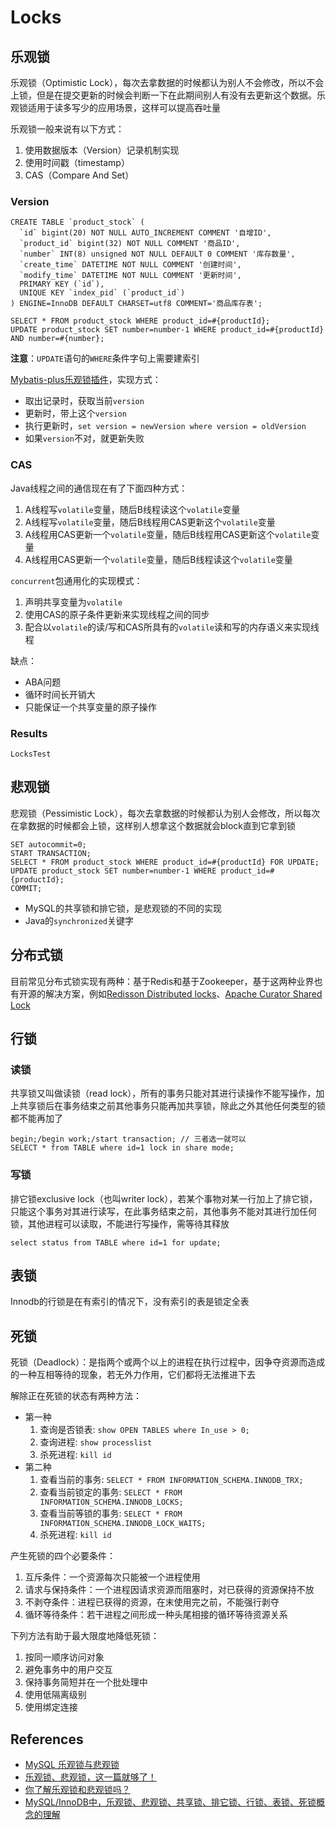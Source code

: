 # Locks

## 乐观锁
乐观锁（Optimistic Lock），每次去拿数据的时候都认为别人不会修改，所以不会上锁，但是在提交更新的时候会判断一下在此期间别人有没有去更新这个数据。乐观锁适用于读多写少的应用场景，这样可以提高吞吐量

乐观锁一般来说有以下方式：
1. 使用数据版本（Version）记录机制实现
2. 使用时间戳（timestamp）
3. CAS（Compare And Set）

### Version
```
CREATE TABLE `product_stock` (
  `id` bigint(20) NOT NULL AUTO_INCREMENT COMMENT '自增ID',
  `product_id` bigint(32) NOT NULL COMMENT '商品ID',
  `number` INT(8) unsigned NOT NULL DEFAULT 0 COMMENT '库存数量',
  `create_time` DATETIME NOT NULL COMMENT '创建时间',
  `modify_time` DATETIME NOT NULL COMMENT '更新时间',
  PRIMARY KEY (`id`),
  UNIQUE KEY `index_pid` (`product_id`)
) ENGINE=InnoDB DEFAULT CHARSET=utf8 COMMENT='商品库存表';
```
```
SELECT * FROM product_stock WHERE product_id=#{productId};
UPDATE product_stock SET number=number-1 WHERE product_id=#{productId} AND number=#{number};
```
**注意**：`UPDATE`语句的`WHERE`条件字句上需要建索引

[Mybatis-plus乐观锁插件](https://mp.baomidou.com/guide/optimistic-locker-plugin.html)，实现方式：
- 取出记录时，获取当前`version`
- 更新时，带上这个`version`
- 执行更新时，`set version = newVersion where version = oldVersion`
- 如果`version`不对，就更新失败

### CAS
Java线程之间的通信现在有了下面四种方式：
1. A线程写`volatile`变量，随后B线程读这个`volatile`变量
2. A线程写`volatile`变量，随后B线程用CAS更新这个`volatile`变量
3. A线程用CAS更新一个`volatile`变量，随后B线程用CAS更新这个`volatile`变量
4. A线程用CAS更新一个`volatile`变量，随后B线程读这个`volatile`变量

`concurrent`包通用化的实现模式：
1. 声明共享变量为`volatile`
2. 使用CAS的原子条件更新来实现线程之间的同步
3. 配合以`volatile`的读/写和CAS所具有的`volatile`读和写的内存语义来实现线程

缺点：
- ABA问题
- 循环时间长开销大
- 只能保证一个共享变量的原子操作

### Results
`LocksTest`

## 悲观锁
悲观锁（Pessimistic Lock），每次去拿数据的时候都认为别人会修改，所以每次在拿数据的时候都会上锁，这样别人想拿这个数据就会block直到它拿到锁
```
SET autocommit=0;
START TRANSACTION;
SELECT * FROM product_stock WHERE product_id=#{productId} FOR UPDATE;
UPDATE product_stock SET number=number-1 WHERE product_id=#{productId};
COMMIT;
```

- MySQL的共享锁和排它锁，是悲观锁的不同的实现
- Java的`synchronized`关键字

## 分布式锁
目前常见分布式锁实现有两种：基于Redis和基于Zookeeper，基于这两种业界也有开源的解决方案，例如[Redisson Distributed locks](https://link.jianshu.com/?t=https://github.com/redisson/redisson/wiki/8.-distributed-locks-and-synchronizers)、[Apache Curator Shared Lock](https://link.jianshu.com/?t=http://curator.apache.org/curator-recipes/shared-lock.html)

## 行锁
### 读锁
共享锁又叫做读锁（read lock），所有的事务只能对其进行读操作不能写操作，加上共享锁后在事务结束之前其他事务只能再加共享锁，除此之外其他任何类型的锁都不能再加了
```
begin;/begin work;/start transaction; // 三者选一就可以
SELECT * from TABLE where id=1 lock in share mode;
```

### 写锁
排它锁exclusive lock（也叫writer lock），若某个事物对某一行加上了排它锁，只能这个事务对其进行读写，在此事务结束之前，其他事务不能对其进行加任何锁，其他进程可以读取，不能进行写操作，需等待其释放
```
select status from TABLE where id=1 for update;
```

## 表锁
Innodb的行锁是在有索引的情况下，没有索引的表是锁定全表

## 死锁
死锁（Deadlock）：是指两个或两个以上的进程在执行过程中，因争夺资源而造成的一种互相等待的现象，若无外力作用，它们都将无法推进下去

解除正在死锁的状态有两种方法：
- 第一种
    1. 查询是否锁表: `show OPEN TABLES where In_use > 0;`
    2. 查询进程: `show processlist`
    3. 杀死进程: `kill id`
- 第二种
    1. 查看当前的事务: `SELECT * FROM INFORMATION_SCHEMA.INNODB_TRX;`
    2. 查看当前锁定的事务: `SELECT * FROM INFORMATION_SCHEMA.INNODB_LOCKS;`
    3. 查看当前等锁的事务: `SELECT * FROM INFORMATION_SCHEMA.INNODB_LOCK_WAITS;`
    4. 杀死进程: `kill id`

产生死锁的四个必要条件：
1. 互斥条件：一个资源每次只能被一个进程使用
2. 请求与保持条件：一个进程因请求资源而阻塞时，对已获得的资源保持不放
3. 不剥夺条件：进程已获得的资源，在末使用完之前，不能强行剥夺
4. 循环等待条件：若干进程之间形成一种头尾相接的循环等待资源关系

下列方法有助于最大限度地降低死锁：
1. 按同一顺序访问对象
2. 避免事务中的用户交互
3. 保持事务简短并在一个批处理中
4. 使用低隔离级别
5. 使用绑定连接

## References
- [MySQL 乐观锁与悲观锁](https://www.jianshu.com/p/f5ff017db62a)
- [乐观锁、悲观锁，这一篇就够了！](https://segmentfault.com/a/1190000016611415)
- [你了解乐观锁和悲观锁吗？](https://www.cnblogs.com/kismetv/p/10787228.html)
- [MySQL/InnoDB中，乐观锁、悲观锁、共享锁、排它锁、行锁、表锁、死锁概念的理解](https://segmentfault.com/a/1190000015815061)